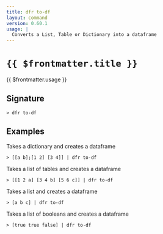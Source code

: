 ```yaml
---
title: dfr to-df
layout: command
version: 0.60.1
usage: |
  Converts a List, Table or Dictionary into a dataframe
---
```


# `{{ $frontmatter.title }}`

<div style='white-space: pre-wrap;'>{{ $frontmatter.usage }}</div>

## Signature

```> dfr to-df ```

## Examples

Takes a dictionary and creates a dataframe
```shell
> [[a b];[1 2] [3 4]] | dfr to-df
```

Takes a list of tables and creates a dataframe
```shell
> [[1 2 a] [3 4 b] [5 6 c]] | dfr to-df
```

Takes a list and creates a dataframe
```shell
> [a b c] | dfr to-df
```

Takes a list of booleans and creates a dataframe
```shell
> [true true false] | dfr to-df
```
